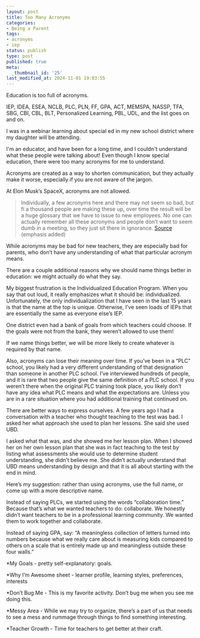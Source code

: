 ```yaml
---
layout: post
title: Too Many Acronyms
categories:
- Being a Parent
tags:
- acronyms
- iep
status: publish
type: post
published: true
meta:
  _thumbnail_id: '25'
last_modified_at: 2024-11-01 19:03:55
---
```


Education is too full of acronyms.

IEP, IDEA, ESEA, NCLB, PLC, PLN, FF, GPA, ACT, MEMSPA, NASSP, TFA, SBG, CBI, CBL, BLT, Personalized Learning, PBL, UDL, and the list goes on and on.

I was in a webinar learning about special ed in my new school district where my daughter will be attending.

I'm an educator, and have been for a long time, and I couldn't understand what these people were talking about! Even though I know special education, there were too many acronyms for me to understand.

Acronyms are created as a way to shorten communication, but they actually make it worse, especially if you are not aware of the jargon.

At Elon Musk’s SpaceX, acronyms are not allowed.

>Individually, a few acronyms here and there may not seem so bad, but fi a thousand people are making these up, over time the result will be a huge glossary that we have to issue to new employees. 
No one can actually remember all these acronyms and people don’t want to seem dumb in a meeting, so they just sit there in ignorance. 
[Source](https://twitter.com/Harris_Bryan/status/1298681137234169858?s=20) (emphasis added)


While acronyms may be bad for new teachers, they are especially bad for parents, who don’t have any understanding of what that particular acronym means.

There are a couple additional reasons why we should name things better in education: we might actually do what they say.

My biggest frustration is the Individualized Education Program. When you say that out loud, it really emphasizes what it should be: individualized. Unfortunately, the only individualization that I have seen in the last 15 years is that the name at the top is unique. Otherwise, I’ve seen loads of IEPs that are essentially the same as everyone else’s IEP.

One district even had a bank of goals from which teachers could choose. If the goals were not from the bank, they weren’t allowed to use them!

If we name things better, we will be more likely to create whatever is required by that name.

Also, acronyms can lose their meaning over time. If you’ve been in a “PLC” school, you likely had a very different understanding of that designation than someone in another PLC school. I’ve interviewed hundreds of people, and it is rare that two people give the same definition of a PLC school. If you weren’t there when the original PLC training took place, you likely don’t have any idea what PLC means and what the expectations are. Unless you are in a rare situation where you had additional training that continued on.

There are better ways to express ourselves. A few years ago I had a conversation with a teacher who thought teaching to the test was bad. I asked her what approach she used to plan her lessons. She said she used UBD.

I asked what that was, and she showed me her lesson plan. When I showed her on her own lesson plan that she was in fact teaching to the test by listing what assessments she would use to determine student understanding, she didn’t believe me. She didn’t actually understand that UBD means understanding by design and that it is all about starting with the end in mind.

Here’s my suggestion: rather than using acronyms, use the full name, or come up with a more descriptive name.

Instead of saying PLCs, we started using the words “collaboration time.” Because that’s what we wanted teachers to do: collaborate. We honestly didn’t want teachers to be in a professional learning community. We wanted them to work together and collaborate.

Instead of saying GPA, say: “A meaningless collection of letters turned into numbers because what we really care about is measuring kids compared to others on a scale that is entirely made up and meaningless outside these four walls.”

*My Goals - pretty self-explanatory: goals.


*Why I’m Awesome sheet - learner profile, learning styles, preferences, interests


*Don’t Bug Me - This is my favorite activity. Don’t bug me when you see me doing this.


*Messy Area - While we may try to organize, there’s a part of us that needs to see a mess and rummage through things to find something interesting.


*Teacher Growth - Time for teachers to get better at their craft.
